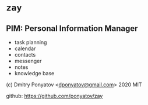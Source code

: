 #  `zay`
## PIM: Personal Information Manager

* task planning
* calendar
* contacts
* messenger
* notes
* knowledge base

(c) Dmitry Ponyatov <<dponyatov@gmail.com>> 2020 MIT

github: https://github.com/ponyatov/zay
